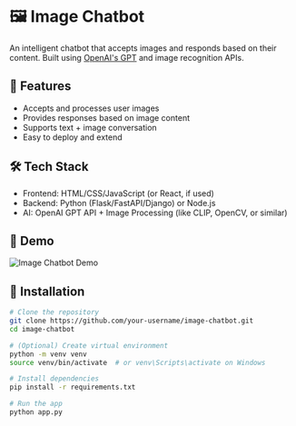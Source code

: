 # 🖼️ Image Chatbot

An intelligent chatbot that accepts images and responds based on their content. Built using [OpenAI's GPT](https://platform.openai.com/) and image recognition APIs.

## 🚀 Features

- Accepts and processes user images
- Provides responses based on image content
- Supports text + image conversation
- Easy to deploy and extend

## 🛠️ Tech Stack

- Frontend: HTML/CSS/JavaScript (or React, if used)
- Backend: Python (Flask/FastAPI/Django) or Node.js
- AI: OpenAI GPT API + Image Processing (like CLIP, OpenCV, or similar)

## 📸 Demo

![Image Chatbot Demo](demo.gif) <!-- Replace with actual GIF or image -->

## 🔧 Installation

```bash
# Clone the repository
git clone https://github.com/your-username/image-chatbot.git
cd image-chatbot

# (Optional) Create virtual environment
python -m venv venv
source venv/bin/activate  # or venv\Scripts\activate on Windows

# Install dependencies
pip install -r requirements.txt

# Run the app
python app.py
